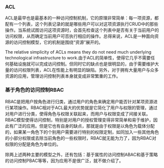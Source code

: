 ### ACL

ACL是最早也是最基本的一种访问控制机制，它的原理非常简单：每一项资源，都配有一个列表，这个列表记录的就是哪些用户可以对这项资源执行CRUD中的那些操作。当系统试图访问这项资源时，会首先检查这个列表中是否有关于当前用户的访问权限，从而确定当前用户可否执行相应的操作。总得来说，ACL是一种面向资源的访问控制模型，它的机制是围绕“资源”展开的。

The relative simplicity of ACLs means they do not need much underlying technological infrastructure to work.由于ACL的简单性，使得它几乎不需要任何基础设施就可以完成访问控制。但同时它的缺点也是很明显的，由于需要维护大量的访问权限列表，ACL在性能上有明显的缺陷。另外，对于拥有大量用户与众多资源的应用，管理访问控制列表本身就变成非常繁重的工作。

### 基于角色的访问控制RBAC

RBAC是把用户按角色进行归类，通过用户的角色来确定用户能否针对某项资源进行某项操作。RBAC相对于ACL最大的优势就是它简化了用户与权限的管理，通过对用户进行分类，使得角色与权限关联起来，而用户与权限变成了间接关联。RBAC模型使得访问控制，特别是对用户的授权管理变得非常简单和易于维护，因此有广泛的应用。但是它也有自身的缺点，那就是由于权限是以角色为载体分配的，如果某一角色下的个别用户需要进行特别的权限定制，如同加入一些其他角色的小部分权限或去除当前角色的一些权限时，RBAC就无能为力了，因为RBAC对权限的分配是角色为单位的。

除两上述两种主要的模型之外，还有包括：基于属性的访问控制ABAC和基于策略的访问控制PBAC等等，因为应用不是很广泛，就不做介绍了。
